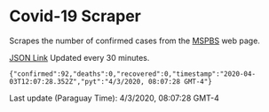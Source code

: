 # Covid-19 Scraper

Scrapes the number of confirmed cases from the [MSPBS](https://www.mspbs.gov.py/covid-19.php) web page.

[JSON Link](https://jmayalag.github.io/covid19-scrape/cases.json)
Updated every 30 minutes.
```
{"confirmed":92,"deaths":0,"recovered":0,"timestamp":"2020-04-03T12:07:28.352Z","pyt":"4/3/2020, 08:07:28 GMT-4"}
```
Last update (Paraguay Time): 4/3/2020, 08:07:28 GMT-4